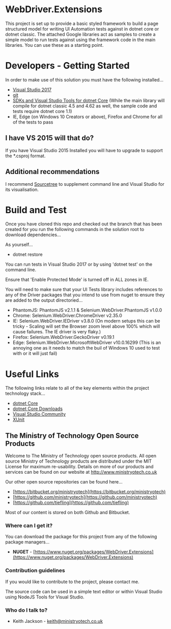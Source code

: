 # WebDriver.Extensions #
This project is set up to provide a basic styled framework to build a page structured model for writing UI Automation tests against in dotnet core or dotnet classic. The attached Google libraries act as samples to create a simple model to run tests against using the framework code in the main libraries. You can use these as a starting point.

# Developers - Getting Started #
In order to make use of this solution you must have the following installed...
- [Visual Studio 2017](https://www.visualstudio.com/downloads/)
- [git](https://git-scm.com/downloads)
- [SDKs and Visual Studio Tools for dotnet Core](https://www.microsoft.com/net/download/core) (While the main library will compile for dotnet classic 4.5 and 4.62 as well, the sample code and tests require dotnet core 1.1)
- IE, Edge (on Windows 10 Creators or above), Firefox and Chrome for all of the tests to pass

## I have VS 2015 will that do? ##
If you have Visual Studio 2015 Installed you will have to upgrade to support the *.csproj format.

## Additional recommendations ##
I recommend [Sourcetree](https://www.sourcetreeapp.com/) to supplement command line and Visual Studio for its visualisation.

# Build and Test #
Once you have cloned this repo and checked out the branch that has been created for you run the following commands in the solution root to download dependencies...

As yourself...
- dotnet restore

You can run tests in Visual Studio 2017 or by using 'dotnet test' on the command line.

Ensure that 'Enable Protected Mode' is turned off in ALL zones in IE.

You will need to make sure that your UI Tests library includes references to any of the Driver packages that you intend to use from nuget to ensure they are added to the output directoried...
- PhantomJS: PhantomJS v2.1.1 & Selenium.WebDriver.PhantomJS v1.0.0
- Chrome: Selenium.WebDriver.ChromeDriver v2.35.0
- IE: Selenium.WebDriver.IEDriver v3.8.0 (On modern setups this can be tricky - Scaling will set the Browser zoom level above 100% which will cause failures. The IE driver is very flaky.)
- Firefox: Selenium.WebDriver.GeckoDriver v0.19.1
- Edge: Selenium.WebDriver.MicrosoftWebDriver v10.0.16299 (This is an annoying one as it needs to match the buil of Windows 10 used to test with or it will just fail)

# Useful Links #
The following links relate to all of the key elements within the project technology stack...
- [dotnet Core](https://www.microsoft.com/net/core)
- [dotnet Core Downloads](https://www.microsoft.com/net/download/core)
- [Visual Studio Community](https://www.visualstudio.com/downloads/)
- [XUnit](http://xunit.github.io/docs/getting-started-dotnet-core)

## The Ministry of Technology Open Source Products ##
Welcome to The Ministry of Technology open source products. All open source Ministry of Technology products are distributed under the MIT License for maximum re-usability. Details on more of our products and services can be found on our website at http://www.ministryotech.co.uk

Our other open source repositories can be found here...

* [https://bitbucket.org/ministryotech](https://bitbucket.org/ministryotech)
* [https://github.com/ministryotech](https://github.com/ministryotech)
* [https://github.com/tiefling](https://github.com/tiefling)

Most of our content is stored on both Github and Bitbucket.

### Where can I get it? ###
You can download the package for this project from any of the following package managers...

- **NUGET** - [https://www.nuget.org/packages/WebDriver.Extensions](https://www.nuget.org/packages/WebDriver.Extensions)

### Contribution guidelines ###
If you would like to contribute to the project, please contact me.

The source code can be used in a simple text editor or within Visual Studio using NodeJS Tools for Visual Studio.

### Who do I talk to? ###
* Keith Jackson - keith@ministryotech.co.uk